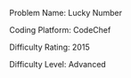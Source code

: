 Problem Name: Lucky Number

Coding Platform: CodeChef

Difficulty Rating: 2015

Difficulty Level: Advanced
